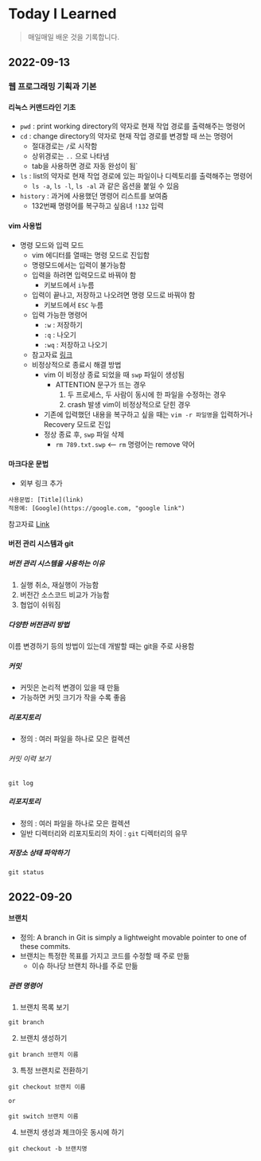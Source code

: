 # Today I Learned

> 매일매일 배운 것을 기록합니다.

## 2022-09-13

### 웹 프로그래밍 기획과 기본

#### 리눅스 커맨드라인 기초

- `pwd` : print working directory의 약자로 현재 작업 경로를 출력해주는 명령어
- `cd` : change directory의 약자로 현재 작업 경로를 변경할 때 쓰는 명령어
  - 절대경로는 `/`로 시작함
  - 상위경로는 `..` 으로 나타냄
  - tab을 사용하면 경로 자동 완성이 됨`
- `ls` : list의 약자로 현재 작업 경로에 있는 파일이나 디렉토리를 출력해주는 명령어
  - `ls -a`, `ls -l`, `ls -al` 과 같은 옵션을 붙일 수 있음
- `history` : 과거에 사용했던 명령어 리스트를 보여줌
  - 132번째 명령어를 복구하고 싶음녀 `!132` 입력

#### vim 사용법

- 명령 모드와 입력 모드
  - vim 에디터를 열때는 명령 모드로 진입함
  - 명령모드에서는 입력이 불가능함
  - 입력을 하려면 입력모드로 바꿔야 함
    - 키보드에서 `i`누름
  - 입력이 끝나고, 저장하고 나오려면 명령 모드로 바꿔야 함
    - 키보드에서 `ESC` 누름
  - 입력 가능한 명령어
    - `:w` : 저장하기
    - `:q` : 나오기
    - `:wq` : 저장하고 나오기
  - 참고자료 [링크](https://zeddios.tistory.com/122)
  - 비정상적으로 종료시 해결 방법
    - vim 이 비정상 종료 되었을 때 `swp` 파일이 생성됨
      - ATTENTION 문구가 뜨는 경우
        1. 두 프로세스, 두 사람이 동시에 한 파일을 수정하는 경우
        2. crash 발생 vim이 비정상적으로 닫힌 경우
    - 기존에 입력했던 내용을 복구하고 싶을 때는 `vim -r 파일명`을 입력하거나 Recovery 모드로 진입
    - 정상 종료 후, `swp` 파일 삭제
      - `rm 789.txt.swp` <-- `rm` 명령어는 remove 약어

#### 마크다운 문법

- 외부 링크 추가

```
사용문법: [Title](link)
적용예: [Google](https://google.com, "google link")
```

참고자료 [Link](https://gist.github.com/ihoneymon/652be052a0727ad59601)

#### 버전 관리 시스템과 git

##### 버전 관리 시스템을 사용하는 이유

1. 실행 취소, 재실행이 가능함
2. 버전간 소스코드 비교가 가능함
3. 협업이 쉬워짐

##### 다양한 버전관리 방법

이름 변경하기 등의 방법이 있는데 개발할 때는 git을 주로 사용함

##### 커밋

- 커밋은 논리적 변경이 있을 때 만듦
- 가능하면 커밋 크기가 작을 수록 좋음

##### 리포지토리

- 정의 : 여러 파일을 하나로 모은 컬렉션

###### 커밋 이력 보기

```
git log

```

##### 리포지토리

- 정의 : 여러 파일을 하나로 모은 컬렉션
- 일반 디렉터리와 리포지토리의 차이 : `git` 디렉터리의 유무

##### 저장소 상태 파악하기

```
git status
```

## 2022-09-20

#### 브랜치

- 정의: A branch in Git is simply a lightweight movable pointer to one of these commits.
- 브랜치는 특정한 목표를 가지고 코드를 수정할 때 주로 만듦
  - 이슈 하나당 브랜치 하나를 주로 만듦

##### 관련 명령어

1. 브랜치 목록 보기

```
git branch
```

2. 브랜치 생성하기

```
git branch 브랜치 이름
```

3. 특정 브랜치로 전환하기

```
git checkout 브랜치 이름

or
```

```
git switch 브랜치 이름
```

4. 브랜치 생성과 체크아웃 동시에 하기

```
git checkout -b 브랜치명
```
